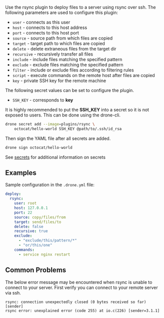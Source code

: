 Use the rsync plugin to deploy files to a server using rsync over ssh. The following parameters are used to configure this plugin:

* `user` - connects as this user
* `host` - connects to this host address
* `port` - connects to this host port
* `source` - source path from which files are copied
* `target` - target path to which files are copied
* `delete` - delete extraneous files from the target dir
* `recursive` - recursively transfer all files
* `include` - include files matching the specified pattern
* `exclude` - exclude files matching the specified pattern
* `filter` - include or exclude files according to filtering rules
* `script` - execute commands on the remote host after files are copied
* `key` - private SSH key for the remote machine

The following secret values can be set to configure the plugin.

* `SSH_KEY` - corresponds to **key**

It is highly recommended to put the **SSH_KEY** into a secret so it is not
exposed to users. This can be done using the drone-cli.

```bash
drone secret add --image=plugins/rsync \
    octocat/hello-world SSH_KEY @path/to/.ssh/id_rsa
```

Then sign the YAML file after all secrets are added.

```bash
drone sign octocat/hello-world
```

See [secrets](http://readme.drone.io/0.5/usage/secrets/) for additional
information on secrets

## Examples

Sample configuration in the `.drone.yml` file:

```yaml
deploy:
  rsync:
    user: root
    host: 127.0.0.1
    port: 22
    source: copy/files/from
    target: send/files/to
    delete: false
    recursive: true
    exclude:
      - "exclude/this/pattern/*"
      - "or/this/one"
    commands:
      - service nginx restart
```

## Common Problems

The below error message may be encountered when rsync is unable to connect to your server. First verify you can connect to your remote server via ssh.

```
rsync: connection unexpectedly closed (0 bytes received so far) [sender]
rsync error: unexplained error (code 255) at io.c(226) [sender=3.1.1]
```
